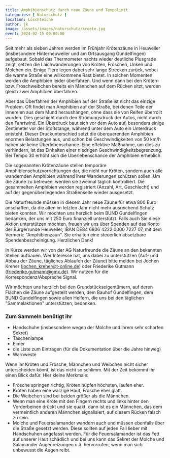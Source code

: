 ```yaml
---
title: Amphibienschutz durch neue Zäune und Tempolimit
categories: [ Naturschutz ]
location: Löschteiche
author: jk
image: /assets/images/naturschutz/kroete.jpg
event: 2024-02-15 00:00:00
---
```

Seit mehr als sieben Jahren werden im Frühjahr Krötenzäune in Heuweiler (insbesondere Hinterheuweiler und am Ortsausgang Gundelfingen) aufgebaut. Sobald das Thermometer nachts wieder deutliche Plusgrade zeigt, setzen die Laichwanderungen von Kröten, Fröschen, Unken und Molchen ein. Einige Tiere legen dabei sehr lange Strecken zurück, wobei die warme Straße eine willkommene Rast bietet. In solchen Momenten werden die Amphibien leider überfahren. Und wenn dann bei den Kröten- bzw. Froschweibchen bereits ein Männchen auf dem Rücken sitzt, werden gleich zwei Amphibien überfahren. 

Aber das Überfahren der Amphibien auf der Straße ist nicht das einzige Problem. Oft findet man Amphibien auf der Straße, bei denen Teile der Innereien aus dem Mund heraushängen, ohne dass sie von Reifen überrollt wurden. Dies geschieht durch den Strömungsdruck der Autos, nicht durch den Fahrtwind. Ein Überdruck baut sich vor dem Auto auf, besonders einige Zentimeter vor der Stoßstange, während unter dem Auto ein Unterdruck entsteht. Dieser Druckunterschied setzt die überquerenden Amphibien enormen Belastungen aus, und schon bei Geschwindigkeiten von 50 km/h haben sie keine Überlebenschance. Eine effektive Maßnahme, um dies zu verhindern, ist das Einhalten einer niedrigen Geschwindigkeitsbegrenzung. Bei Tempo 30 erhöht sich die Überlebenschance der Amphibien erheblich.

Die sogenannten Krötenzäune stellen temporäre Amphibienschutzvorrichtungen dar, die nicht nur Kröten, sondern auch alle wandernden Amphibien während ihrer Wanderungen schützen sollen. Um die Zäune zu betreuen, werden sie zweimal täglich kontrolliert. Die gesammelten Amphibien werden registriert (Anzahl, Art, Geschlecht) und auf der gegenüberliegenden Straßenseite wieder ausgesetzt.

Die Naturfreunde müssen in diesem Jahr neue Zäune für etwa 800 Euro anschaffen, da die alten im letzten Jahr nicht mehr ausreichend Schutz bieten konnten. Wir möchten uns herzlich beim BUND Gundelfingen bedanken, der uns mit 250 Euro finanziell unterstützt. Falls auch Sie diese Aktion unterstützen möchten, freuen wir uns über Spenden auf das Konto der Bürgerrunde Heuweiler, IBAN DE84 6806 4222 0000 7227 07, mit dem Vermerk: "Amphibienzaun". Sie erhalten eine steuerlich absetzbare Spendenbescheinigung. Herzlichen Dank!

In Kürze werden wir von der AG Naturfreunde die Zäune an den bekannten Stellen aufbauen. Wer Interesse hat, uns dabei zu unterstützen (Auf- und Abbau der Zäune, tägliches Ablaufen der Zäune) bitte melden bei Jochen Kreher (jochen_kreher@t-online.de) oder Friederike Gutmann (friederike.gutmann@gmx.de). Wir nutzen für die Korrespondenz/Absprache Signal. 

Wir möchten uns herzlich bei den Grundstückseigentümern, auf deren Flächen die Zäune aufgestellt werden, dem Bauhof Gundelfingen, dem BUND Gundelfingen sowie allen Helfern, die uns bei den täglichen "Sammelaktionen" unterstützen, bedanken.
 
### Zum Sammeln benötigt ihr

- Handschuhe (insbesondere wegen der Molche und ihrem sehr scharfen Sekret)
- Taschenlampe
- Eimer
- die Liste zum Eintragen (für die Dokumentation über die Jahre hinweg)
- Warnweste
 
Wenn ihr Kröten und Frösche, Männchen und Weibchen nicht sicher unterscheiden könnt, ist das nicht so schlimm. Mit der Zeit bekommt ihr einen Blick dafür. Hier kleine Merkmale:

- Frösche springen richtig, Kröten hüpfen höchsten, laufen eher.
- Kröten haben eine warzige Haut, Frösche eher glatt.
- Die Weibchen sind bei beiden größer als die Männchen.
- Wenn man eine Kröte mit den Fingern rechts und links hinter den Vorderbeinen drückt und sie quakt, dann ist es ein Männchen, das dem vermeintlich anderen Männchen signalisiert, auf diesem Rücken falsch zu sein.
- Molche und Feuersalamander wandern auch und müssen ebenfalls über die Straße gesetzt werden. Diese sollten auf jeden Fall lieber mit Handschuhen angefasst werden. Für die Feuersalamander ist das Fett auf unserer Haut schädlich und bei uns kann das Sekret der Molche und Salamander Augenreizungen u.ä. hervorrufen, wenn man sich unbewusst die Augen reibt.

